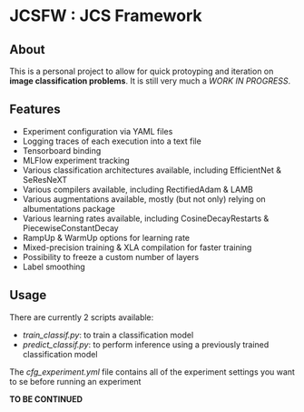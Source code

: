 # JCSFW : JCS Framework

## About

This is a personal project to allow for quick protoyping and iteration on **image classification problems**. It is still very much a *WORK IN PROGRESS*.

## Features

- Experiment configuration via YAML files
- Logging traces of each execution into a text file
- Tensorboard binding
- MLFlow experiment tracking
- Various classification architectures available, including EfficientNet & SeResNeXT
- Various compilers available, including RectifiedAdam & LAMB
- Various augmentations available, mostly (but not only) relying on albumentations package
- Various learning rates available, including CosineDecayRestarts & PiecewiseConstantDecay
- RampUp & WarmUp options for learning rate
- Mixed-precision training & XLA compilation for faster training
- Possibility to freeze a custom number of layers
- Label smoothing

## Usage

There are currently 2 scripts available:
- *train_classif.py*: to train a classification model
- *predict_classif.py*: to perform inference using a previously trained classification model

The *cfg_experiment.yml* file contains all of the experiment settings you want to se before running an experiment


**TO BE CONTINUED**